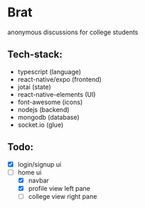 # Brat
anonymous discussions for college students

## Tech-stack:
 - typescript (language)
 - react-native/expo (frontend)
 - jotai (state)
 - react-native-elements (UI)
 - font-awesome (icons)
 - nodejs (backend)
 - mongodb (database)
 - socket.io (glue)

## Todo:
 - [x] login/signup ui
 - [ ] home ui
    - [x] navbar
    - [x] profile view left pane
    - [ ] college view right pane  